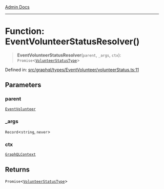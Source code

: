 [Admin Docs](/)

***

# Function: EventVolunteerStatusResolver()

> **EventVolunteerStatusResolver**(`parent`, `_args`, `ctx`): `Promise`\<[`VolunteerStatusType`](../type-aliases/VolunteerStatusType.md)\>

Defined in: [src/graphql/types/EventVolunteer/volunteerStatus.ts:11](https://github.com/Sourya07/talawa-api/blob/2dc82649c98e5346c00cdf926fe1d0bc13ec1544/src/graphql/types/EventVolunteer/volunteerStatus.ts#L11)

## Parameters

### parent

[`EventVolunteer`](../../EventVolunteer/type-aliases/EventVolunteer.md)

### \_args

`Record`\<`string`, `never`\>

### ctx

[`GraphQLContext`](../../../../context/type-aliases/GraphQLContext.md)

## Returns

`Promise`\<[`VolunteerStatusType`](../type-aliases/VolunteerStatusType.md)\>
